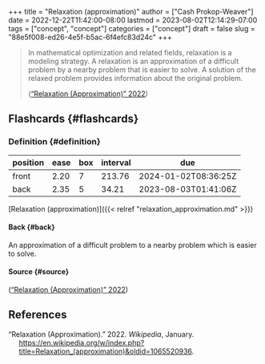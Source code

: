 +++
title = "Relaxation (approximation)"
author = ["Cash Prokop-Weaver"]
date = 2022-12-22T11:42:00-08:00
lastmod = 2023-08-02T12:14:29-07:00
tags = ["concept", "concept"]
categories = ["concept"]
draft = false
slug = "88e5f008-ed26-4e5f-b5ac-6f4efc83d24c"
+++

> In mathematical optimization and related fields, relaxation is a modeling strategy. A relaxation is an approximation of a difficult problem by a nearby problem that is easier to solve. A solution of the relaxed problem provides information about the original problem.
>
> (<a href="#citeproc_bib_item_1">“Relaxation (Approximation)” 2022</a>)


## Flashcards {#flashcards}


### Definition {#definition}

| position | ease | box | interval | due                  |
|----------|------|-----|----------|----------------------|
| front    | 2.20 | 7   | 213.76   | 2024-01-02T08:36:25Z |
| back     | 2.35 | 5   | 34.21    | 2023-08-03T01:41:06Z |

[Relaxation (approximation)]({{< relref "relaxation_approximation.md" >}})


#### Back {#back}

An approximation of a difficult problem to a nearby problem which is easier to solve.


#### Source {#source}

(<a href="#citeproc_bib_item_1">“Relaxation (Approximation)” 2022</a>)

## References

<style>.csl-entry{text-indent: -1.5em; margin-left: 1.5em;}</style><div class="csl-bib-body">
  <div class="csl-entry"><a id="citeproc_bib_item_1"></a>“Relaxation (Approximation).” 2022. <i>Wikipedia</i>, January. <a href="https://en.wikipedia.org/w/index.php?title=Relaxation_(approximation)&oldid=1065520936">https://en.wikipedia.org/w/index.php?title=Relaxation_(approximation)&#38;oldid=1065520936</a>.</div>
</div>
